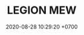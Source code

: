 ---
layout: teamCard3
permalink: /team/:title.html
categories: LA2024JN LIN1 LIN2 LIN3 LIN5 LIN6 LIN9  LIN10 
maincover: /assets/logos/LGN.png
puntosLJMAYO24: 17
date: 2020-08-28 10:29:20 +0700
title: LEGION MEW
route: /liga-naranja
tag: johto042024
color: black
puntosLJ202404: 12
grupo: sur
background: '#F16C38'
cover: /assets/backCard.png
team: LEGION MEW
ID: LGNM
puntos: 16
pj: 9
#PARTIDO 1
j1: RONDA 1
p1: LEGIO MEW 
pp1: POA GIRLS
bg1: rock rock
r1: 3
rr1: 0
pt1: 3
pj1: 1
#PARTIDO 2
j2: RONDA 2
p2: LEGION MEW 
pp2: TEAM AQUA
bg2: rock rock
r2: 
rr2: 
pt2: 0
pj2: 0
#PARTIDO 3
j3: RONDA 3
p3: LEGION MEW
pp3: RISING STARS
bg3: rock
r3: 3
rr3: 0
pt3: 3
pj3: 1
#PARTIDO 4
j4: RONDA 4
bg4: rock 
p4: LEGION MEW
r4: 0
pp4: IL REBORN
rr4: 3
pt4: 0
pj4: 1
#PARTIDO 5
j5: RONDA 5
p5: LEGION MEW
pp5: LOT
bg5: rock 
r5: 3
rr5: 0
pt5: 3
pj5: 1
#PARTIDO 6
j6: RONDA 6
p6: LEGION MEW
pp6: LEGION P&S
bg6: rock 
r6: 0
rr6: 3
pt6: 0
pj6: 1
#PARTIDO 7
j7: RONDA 7
p7:  LEGION MEW
pp7: 7DS
bg7: rock 
r7: 3
rr7: 0
pt7: 3
pj7: 1
#PARTIDO 8
j8: RONDA 8
p8:  LEGION MEW
pp8: EK BLACK
bg8: rock 
r8: 3
rr8: 0
pt8: 3
pj8: 1
#PARTIDO 9
j9: RONDA 9
p9: LEGION MEW
pp9: TSA
bg9: rock
r9: 1
rr9: 2
pt9: 1
pj9: 1
#PARTIDO 10
j10: RONDA 10
p10: LEGION MEW
pp10: STAR-TEC B
bg10: rock 
r10: 0
rr10: 3
pt10: 0
pj10: 1
#PARTIDO 11
j11: RONDA 11
p11: LEGION MEW
pp11: DESCANSO
bg11: rock 
r11: 
rr11: 
pt11: 0
pj11: 0
hora: '21:10'
# pj: 11
# pt1: 1
# pt2: 3
# pt3: 2
# pt4: 3
# pt5: 0
# pt6: 3
# pt7: 0
# pt8: 1
# pt9: 0
# pt10: 1
# pt11: 3
# p1: ZODIAC
# r1: 2
# bg1: rock bg-warning
# rr1: 1
# pp1: DFS DMD
# p2: DFS DMD
# r2: 3
# rr2: 0
# bg2: rock bg-success
# pp2: MBO
# p3: DFS DMD
# r3: 2
# bg3: rock bg-info
# rr3: 1
# pp3: LAST BREATH
# p4:  DFS RUBY
# r4: 0
# bg4: rock bg-success
# rr4: 3
# pp4: DFS DMD
# p5:  no smite
# r5: 3
# bg5: rock bg-danger
# rr5: 0
# pp5: dfs dmd
# p6: jas
# r6: 0
# rr6: 3
# bg6: rock bg-success
# pp6: dfs dmd
# p7:  DFS DMD
# r7: 0
# rr7: 2
# bg7: rock bg-danger
# pp7: SOJ
# p8:  DFS DMD
# r8: 1
# bg8: rock bg-warning
# rr8: 2
# pp8: T. SATISFACTION
# p9:  DFS DMD
# r9: 0
# bg9: rock bg-danger
# rr9: 3
# pp9: S. VANGUARD
# p10:  HGO
# r10: 2
# rr10: 1
# bg10: rock bg-warning
# pp10: DFS DM
# p11: hg regios
# r11: 0
# rr11: 3
# bg11: rock bg-success
# pp11: dfs dmd
##torneos
rango: ACERO
bg: bg-johto 
torneo1: Lj my24
tps1: IN PROGRESS
tb1: card-johto
timg1: /assets/logos/LIGA-JOHTO.png
---